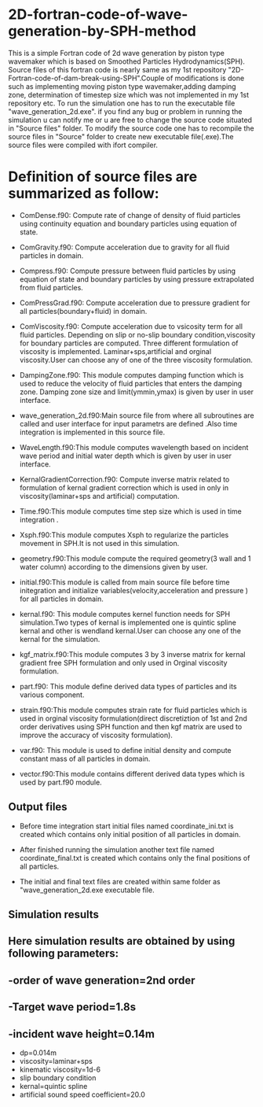 # 2D-fortran-code-of-wave-generation-by-SPH-method
This is a simple Fortran code of 2d wave generation by piston type wavemaker which is based on Smoothed Particles Hydrodynamics(SPH).
Source files of this fortran code is nearly same as my 1st repository "2D-Fortran-code-of-dam-break-using-SPH".Couple of modifications is done such as implementing moving piston type wavemaker,adding damping zone, determination of timestep size which was not implemented in my 1st repository etc.
To run the simulation one has to run the executable file "wave_generation_2d.exe". if you find any bug or problem in running the simulation u can notify me or u are free to change the source code situated in "Source files" folder. 
To modify the source code one has to recompile the source files in "Source" folder to create new executable file(.exe).The source files were compiled with ifort compiler.


# Definition of source files are summarized as follow:
- ComDense.f90: Compute rate of change of density of fluid particles using continuity equation and boundary particles using equation of state.

- ComGravity.f90: Compute acceleration due to gravity for all fluid particles in domain.

- Compress.f90: Compute pressure between fluid particles by using equation of state and boundary particles by using pressure extrapolated from fluid particles.

- ComPressGrad.f90: Compute acceleration due to pressure gradient for all particles(boundary+fluid) in domain.

- ComViscosity.f90: Compute acceleration due to vsicosity term for all fluid particles. Depending on  slip or no-slip boundary condition,viscosity for boundary particles are computed.
  Three different formulation of viscosity is implemented. Laminar+sps,artificial and orginal viscosity.User can choose any of one of the three viscosity formulation.

- DampingZone.f90: This module computes damping function which is used  to reduce the velocity of fluid particles that enters the damping zone. Damping zone size and limit(ymmin,ymax) is given by user in user interface.

- wave_generation_2d.f90:Main source file from where all subroutines are called  and user interface for input parametrs are defined .Also time integration is implemented in this source file.

- WaveLength.f90:This module computes wavelength based on incident wave period and  initial water depth which is given by user in user interface.

- KernalGradientCorrection.f90: Compute inverse matrix related to formulation of kernal gradient correction which is used in only in viscosity(laminar+sps and artificial) computation.

- Time.f90:This module computes time step size which is used in time integration .

- Xsph.f90:This module computes Xsph to regularize the particles movement in SPH.It is not used in this simulation.

- geometry.f90:This module compute the required geometry(3 wall and 1 water column) according to the dimensions  given by user.

- initial.f90:This module is called from main source file before time initegration  and initialize variables(velocity,acceleration and pressure ) for all particles in domain.

- kernal.f90: This module computes kernel function needs for SPH simulation.Two types of kernal is implemented one is quintic spline kernal and other is wendland kernal.User can choose any one of the kernal for the simulation.

- kgf_matrix.f90:This module computes 3 by 3 inverse matrix for kernal gradient free SPH formulation  and only used in Orginal viscosity formulation.

- part.f90: This module define derived data types of particles and its various component.

- strain.f90:This module computes strain rate for fluid particles which is used in orginal viscosity formulation(direct discretiztion of 1st and 2nd order derivatives using SPH function and then kgf matrix are used to improve the accuracy of viscosity formulation).

- var.f90: This module is used to define initial density and compute constant mass of all particles in domain.

- vector.f90:This module contains different derived data types which is used by part.f90 module.


## Output files

- Before time integration start initial files named coordinate_ini.txt  is created which contains only initial position of all particles in domain.

- After finished running  the simulation another  text file named coordinate_final.txt is created which contains only the final positions of all particles.

- The initial and final text files are created within same folder as "wave_generation_2d.exe executable file.


## Simulation results

Here simulation results are obtained by using following parameters:
-
-order of wave generation=2nd order
-
-Target wave period=1.8s
-
-incident wave height=0.14m
-
- dp=0.014m
- viscosity=laminar+sps
- kinematic viscosity=1d-6
- slip boundary condition
- kernal=quintic spline
- artificial sound speed coefficient=20.0

